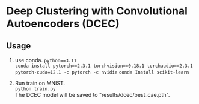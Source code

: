 # Deep Clustering with Convolutional Autoencoders (DCEC)


## Usage
1. use conda.
`python==3.11`\
`conda install pytorch==2.3.1 torchvision==0.18.1 torchaudio==2.3.1 pytorch-cuda=12.1 -c pytorch -c nvidia`
`conda Install scikit-learn`

2. Run train on MNIST.   
`python train.py`     
The DCEC model will be saved to "results/dcec/best_cae.pth".




